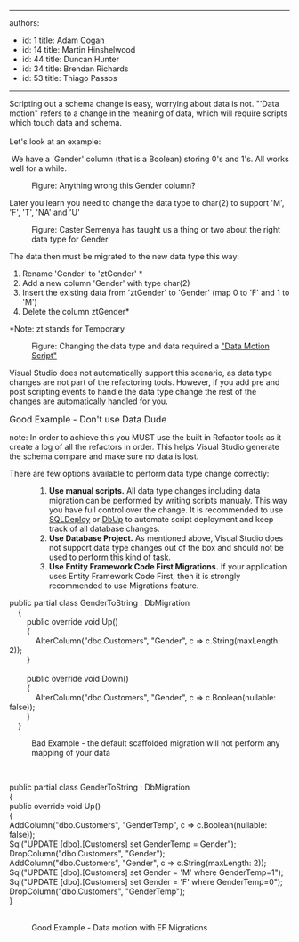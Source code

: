 

---
authors:
  - id: 1
    title: Adam Cogan
  - id: 14
    title: Martin Hinshelwood
  - id: 44
    title: Duncan Hunter
  - id: 34
    title: Brendan Richards
  - id: 53
    title: Thiago Passos
---




<span class='intro'> Scripting out a schema change&#160;is easy, worrying about data is not. &quot;'Data motion&quot; refers to a change in the meaning of data, which will require scripts which touch data and schema. <br>
<br>
Let's look at an example&#58; 
 </span>

<p>&#160;We have a 'Gender' column (that is a Boolean) storing 0's and 1's. All works well for a while.</p><dl class="image"><dt> 
      <img src="/PublishingImages/TableBit.jpg" alt="" />
   </dt><dd>Figure&#58; Anything wrong this Gender column?&#160; </dd></dl> Later you learn you need to change the data type to char(2) to support 'M', 'F', 'T', 'NA' and 'U' 
<dl class="image"><dt> 
      <img src="/PublishingImages/CasterSemenya.jpg" alt="" />
   </dt><dd>Figure&#58; Caster Semenya has taught us a thing or two about the right data type for Gender </dd></dl> The data then must be migrated to the new data type this way&#58; 
<ol><li>Rename 'Gender' to 'ztGender' * </li><li>Add a new column 'Gender' with type char(2) </li><li>Insert the existing data from 'ztGender' to 'Gender' (map 0 to 'F' and 1 to 'M') </li><li>Delete the column ztGender* </li></ol> *Note&#58; zt stands for Temporary 
<dl class="image"><dt> 
      <img src="/PublishingImages/TableChar.jpg" alt="" />
   </dt><dd>Figure&#58; Changing the data type and data required a&#160;<a href="/Pages/DoYouHaveAnUnderstandingOfSchemaChangesAndTheirIncreasingComplexity.aspx" shape="rect">&quot;Data Motion Script&quot;</a> </dd></dl><p>Visual Studio&#160;does not automatically support this scenario, as data type changes are not part of the refactoring tools. However, if you add pre and post scripting events to handle the data type change the rest of the changes are automatically handled for you.</p>
<img src="/PublishingImages/DataDude-BadExample.jpg" alt="" /> 
<br>
<font class="ms-rteCustom-FigureGood" size="+0">Good Example - Don't use Data Dude<br> </font> 
<p>note&#58; In order to achieve this you MUST use the built in Refactor tools as it create a log of all the refactors in order. This helps Visual Studio generate the schema compare and make sure no data is lost. </p><p>There are few options available to perform data type change correctly&#58;</p><ol style="list-style-position&#58;outside;"><ol><ol><li style="list-style-position&#58;outside;"><strong>​​​​​Use manua​l scripts.</strong> All data type changes including data migration can be performed by writing scripts manualy. This way you have full control over the change. It is recommended to use <a href="http&#58;//sqldeploy.com/">SQLDeploy</a> or <a href="http&#58;//dbup.github.io/">DbUp</a> to automate script deployment and keep track of all database changes.​</li><li style="list-style-position&#58;outside;"><strong>​Use Database Project.</strong> As mentioned above​, Visual Studio does not support data type changes out of the bo​x and should not be used to perform this kind of task.&#160;</li><li style="list-style-position&#58;outside;">​​​​​​​​​<strong>Use&#160;Entity Framework Code First Migrations.</strong> If your application uses Entity Framework&#160;Code First, then it is strongly recommended to use Migrations feature.​</li></ol></ol>
   </ol><p class="ssw15-rteElement-CodeArea">public partial class GenderToString &#58; DbMigration<br>&#160;&#160;&#160; &#123;<br>&#160;&#160;&#160;&#160;&#160;&#160;&#160; public override void Up()<br>&#160;&#160;&#160;&#160;&#160;&#160;&#160; &#123;<br>&#160;&#160;&#160;&#160;&#160;&#160;&#160;&#160;&#160;&#160;&#160; AlterColumn(&quot;dbo.Customers&quot;, &quot;Gender&quot;, c =&gt; c.String(maxLength&#58; 2));<br>&#160;&#160;&#160;&#160;&#160;&#160;&#160; &#125;<br>&#160;&#160;&#160;&#160;&#160;&#160;&#160; 
   <br>&#160;&#160;&#160;&#160;&#160;&#160;&#160; public override void Down()<br>&#160;&#160;&#160;&#160;&#160;&#160;&#160; &#123;<br>&#160;&#160;&#160;&#160;&#160;&#160;&#160;&#160;&#160;&#160;&#160; AlterColumn(&quot;dbo.Customers&quot;, &quot;Gender&quot;, c =&gt; c.Boolean(nullable&#58; false));<br>&#160;&#160;&#160;&#160;&#160;&#160;&#160; &#125;<br>&#160;&#160;&#160; &#125;</p><dd class="ssw15-rteElement-FigureBad">Bad&#160;Example - the default scaffolded migration will not perform any mapping of your data</dd><p>&#160;</p><p class="ssw15-rteElement-CodeArea">public partial class GenderToString &#58; DbMigration<br> &#123;<br> public override void Up()<br> &#123;<br> AddColumn(&quot;dbo.Customers&quot;, &quot;GenderTemp&quot;, c =&gt; c.Boolean(nullable&#58; false));<br> Sql(&quot;UPDATE [dbo].[Customers] set GenderTemp = Gender&quot;);<br> DropColumn(&quot;dbo.Customers&quot;, &quot;Gender&quot;);<br> AddColumn(&quot;dbo.Customers&quot;, &quot;Gender&quot;, c =&gt; c.String(maxLength&#58; 2));<br> Sql(&quot;UPDATE [dbo].[Customers] set Gender = 'M' where GenderTemp=1&quot;);<br> Sql(&quot;UPDATE [dbo].[Customers] set Gender = 'F' where GenderTemp=0&quot;);<br> DropColumn(&quot;dbo.Customers&quot;, &quot;GenderTemp&quot;);<br> &#125;</p>​​​ 
<dd class="ssw15-rteElement-FigureGood">​Good Example - Data motion with EF Migrations</dd>


